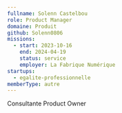 ```yaml
---
fullname: Solenn Castelbou
role: Product Manager
domaine: Produit
github: Solenn0806
missions:
  - start: 2023-10-16
    end: 2024-04-19
    status: service
    employer: La Fabrique Numérique
startups:
  - egalite-professionnelle
memberType: autre
---
```


Consultante Product Owner
